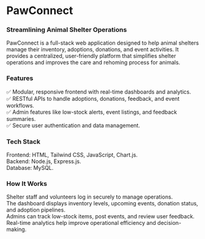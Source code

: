 # PawConnect
### Streamlining Animal Shelter Operations
PawConnect is a full-stack web application designed to help animal shelters manage their inventory, adoptions, donations, and event activities. It provides a centralized, user-friendly platform that simplifies shelter operations and improves the care and rehoming process for animals.

### Features
✅ Modular, responsive frontend with real-time dashboards and analytics. <br />
✅ RESTful APIs to handle adoptions, donations, feedback, and event workflows. <br />
✅ Admin features like low-stock alerts, event listings, and feedback summaries. <br />
✅ Secure user authentication and data management. <br />

### Tech Stack
Frontend: HTML, Tailwind CSS, JavaScript, Chart.js. <br />
Backend: Node.js, Express.js. <br />
Database: MySQL. <br />

### How It Works
Shelter staff and volunteers log in securely to manage operations. <br />
The dashboard displays inventory levels, upcoming events, donation status, and adoption pipelines. <br />
Admins can track low-stock items, post events, and review user feedback. <br />
Real-time analytics help improve operational efficiency and decision-making. <br />


